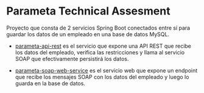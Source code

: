 # Parameta Technical Assesment

Proyecto que consta de 2 servicios Spring Boot conectados entre sí para guardar los datos de un empleado en una base de datos MySQL.

- [parameta-api-rest](/parameta_api_rest) es el servicio que expone una API REST que recibe los datos del empleado, verifica las restricciones y llama al servicio SOAP que efectivamente persistirá los datos.

- [parameta-soap-web-service](/parameta_soap_web_service) es el servicio web que expone un endpoint que recibe los mensajes SOAP con los datos del empleado y luego lo guarda en la base de datos. 
